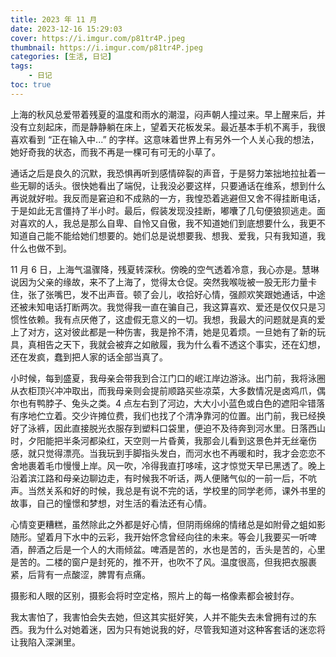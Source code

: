 ```yaml
---
title: 2023 年 11 月
date: 2023-12-16 15:29:03
cover: https://i.imgur.com/p81tr4P.jpeg
thumbnail: https://i.imgur.com/p81tr4P.jpeg
categories: [生活, 日记]
tags:
    - 日记
toc: true
---
```


上海的秋风总爱带着残夏的温度和雨水的潮湿，闷声朝人撞过来。早上醒来后，并没有立刻起床，而是静静躺在床上，望着天花板发呆。最近基本手机不离手，我很喜欢看到 “正在输入中...” 的字样。这意味着世界上有另外一个人关心我的想法，她好奇我的状态，而我不再是一棵可有可无的小草了。

<!--more-->

通话之后是良久的沉默，我恐惧再听到感情碎裂的声音，于是努力笨拙地拉扯着一些无聊的话头。很快她看出了端倪，让我没必要这样，只要通话在维系，想到什么再说就好啦。我反而是窘迫和不成熟的一方，我惶恐着逃避但又舍不得挂断电话，于是如此无言僵持了半小时。最后，假装发现没挂断，嘟囔了几句便狼狈逃走。面对喜欢的人，我总是那么自卑、自怜又自傲，我不知道她们到底想要什么，我更不知道自己能不能给她们想要的。她们总是说想要我、想我、爱我，只有我知道，我什么也做不到。

11 月 6 日，上海气温骤降，残夏转深秋。傍晚的空气透着冷意，我心亦是。慧琳说因为父亲的缘故，来不了上海了，觉得太仓促。突然我喉咙被一股无形力量卡住，张了张嘴巴，发不出声音。顿了会儿，收拾好心情，强颜欢笑跟她通话，中途还被未知电话打断两次。我觉得我一直在骗自己，我这算喜欢、爱还是仅仅只是习惯性依赖。我有点厌倦了，这虚假无意义的一切。我想，我最大的问题就是真的爱上了对方，这对彼此都是一种伤害，我是拎不清，她是见着烦。一旦她有了新的玩具，真相告之天下，我就会被弃之如敝履，我为什么看不透这个事实，还在幻想，还在发疯，蠢到把人家的话全部当真了。

小时候，每到盛夏，我母亲会带我到合江门口的岷江岸边游泳。出门前，我将泳圈从衣柜顶兴冲冲取出，而我母亲则会提前顺路买些凉菜，大多数情况是卤鸡爪，偶尔也有鸭脖子、兔头之类。4 点左右到了河边，大大小小蓝色或白色的遮阳伞错落有序地伫立着。交少许摊位费，我们也找了个清净靠河的位置。出门前，我已经换好了泳裤，因此直接脱光衣服存到塑料口袋里，便迫不及待奔到河水里。日落西山时，夕阳能把半条河都染红，天空则一片昏黄，我那会儿看到这景色并无丝毫伤感，就只觉得漂亮。当我玩到手脚指头发白，而河水也不再暖和时，我才会恋恋不舍地裹着毛巾慢慢上岸。风一吹，冷得我直打哆嗦，这才惊觉天早已黑透了。晚上沿着滨江路和母亲边聊边走，有时候我不听话，两人便赌气似的一前一后，不吭声。当然关系和好的时候，我总是有说不完的话，学校里的同学老师，课外书里的故事，自己的憧憬和梦想，对生活的看法还有心情。

心情变更糟糕，虽然除此之外都是好心情，但阴雨绵绵的情绪总是如附骨之蛆如影随形。望着月下水中的云彩，我开始怀念曾经向往的未来。等会儿我要买一听啤酒，醉酒之后是一个人的大雨倾盆。啤酒是苦的，水也是苦的，舌头是苦的，心里是苦的。二楼的窗户是封死的，推不开，也吹不了风。温度很高，但我把衣服裹紧，后背有一点酸涩，脾胃有点痛。

摄影和人眼的区别，摄影会将时空定格，照片上的每一格像素都会被封存。

我太害怕了，我害怕会失去她，但这其实挺好笑，人并不能失去未曾拥有过的东西。我为什么对她着迷，因为只有她说我的好，尽管我知道对这种客套话的迷恋将让我陷入深渊里。
